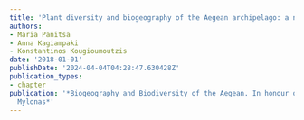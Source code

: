 ```yaml
---
title: 'Plant diversity and biogeography of the Aegean archipelago: a new synthesis'
authors:
- Maria Panitsa
- Anna Kagiampaki
- Konstantinos Kougioumoutzis
date: '2018-01-01'
publishDate: '2024-04-04T04:28:47.630428Z'
publication_types:
- chapter
publication: '*Biogeography and Biodiversity of the Aegean. In honour of Prof. Moysis
  Mylonas*'
---
```

